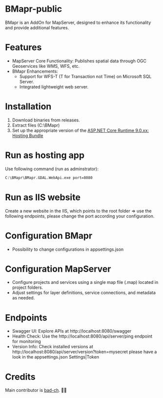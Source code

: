 # BMapr-public
BMapr is an AddOn for MapServer, designed to enhance its functionality and provide additional features.

# Features
* MapServer Core Functionality: Publishes spatial data through OGC Geoservices like WMS, WFS, etc.
* BMapr Enhancements:
  * Support for WFS-T (T for Transaction not Time) on Microsoft SQL Server.
  * Integrated lightweight web server.
# Installation
1. Download binaries from releases.
2. Extract files (C:\BMapr\)
3. Set up the appropriate version of the [ASP.NET Core Runtime 9.0.xx: Hosting Bundle](https://dotnet.microsoft.com/en-us/download/dotnet/9.0) 

# Run as hosting app

Use following command (run as adminstrator):
``` bat
C:\BMapr\BMapr.GDAL.WebApi.exe port=8080
```

# Run as IIS website

Create a new website in the IIS, which points to the root folder => use the following endpoints, please change the port according your configuration.

# Configuration BMapr
* Possibility to change configurations in appsettings.json 
# Configuration MapServer
* Configure projects and services using a single map file (.map) located in project folders.
* Adjust settings for layer definitions, service connections, and metadata as needed.

# Endpoints
* Swagger UI: Explore APIs at http://localhost:8080/swagger
* Health Check: Use the http://localhost:8080/api/server/ping endpoint for monitoring
* Version Info: Check installed versions at http://localhost:8080/api/server/version?token=mysecret please have a look in the appsettings.json Settings|Token

# Credits
Main contributor is [bad-ch](https://github.com/bad-ch). :ok_man:
